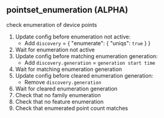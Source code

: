 
## pointset_enumeration (ALPHA)

check enumeration of device points

1. Update config before enumeration not active:
    * Add `discovery` = { "enumerate": { "uniqs": `true` } }
1. Wait for enumeration not active
1. Update config before matching enumeration generation:
    * Add `discovery.generation` = `generation start time`
1. Wait for matching enumeration generation
1. Update config before cleared enumeration generation:
    * Remove `discovery.generation`
1. Wait for cleared enumeration generation
1. Check that no family enumeration
1. Check that no feature enumeration
1. Check that enumerated point count matches
